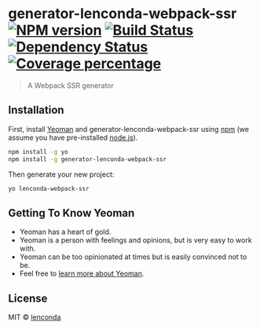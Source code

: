 # generator-lenconda-webpack-ssr [![NPM version][npm-image]][npm-url] [![Build Status][travis-image]][travis-url] [![Dependency Status][daviddm-image]][daviddm-url] [![Coverage percentage][coveralls-image]][coveralls-url]
> A Webpack SSR generator

## Installation

First, install [Yeoman](http://yeoman.io) and generator-lenconda-webpack-ssr using [npm](https://www.npmjs.com/) (we assume you have pre-installed [node.js](https://nodejs.org/)).

```bash
npm install -g yo
npm install -g generator-lenconda-webpack-ssr
```

Then generate your new project:

```bash
yo lenconda-webpack-ssr
```

## Getting To Know Yeoman

 * Yeoman has a heart of gold.
 * Yeoman is a person with feelings and opinions, but is very easy to work with.
 * Yeoman can be too opinionated at times but is easily convinced not to be.
 * Feel free to [learn more about Yeoman](http://yeoman.io/).

## License

MIT © [lenconda](https://blog.lenconda.top)


[npm-image]: https://badge.fury.io/js/generator-lenconda-webpack-ssr.svg
[npm-url]: https://npmjs.org/package/generator-lenconda-webpack-ssr
[travis-image]: https://travis-ci.com/lenconda/generator-lenconda-webpack-ssr.svg?branch=master
[travis-url]: https://travis-ci.com/lenconda/generator-lenconda-webpack-ssr
[daviddm-image]: https://david-dm.org/lenconda/generator-lenconda-webpack-ssr.svg?theme=shields.io
[daviddm-url]: https://david-dm.org/lenconda/generator-lenconda-webpack-ssr
[coveralls-image]: https://coveralls.io/repos/lenconda/generator-lenconda-webpack-ssr/badge.svg
[coveralls-url]: https://coveralls.io/r/lenconda/generator-lenconda-webpack-ssr
